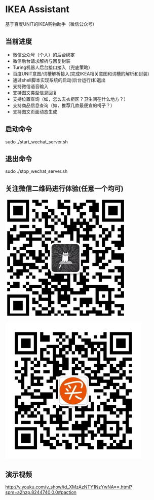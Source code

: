 # IKEA Assistant
基于百度UNIT的IKEA购物助手（微信公众号）
## 当前进度
* 微信公众号（个人）的后台绑定
* 微信后台请求解析与回复封装
* Turing机器人后台接口接入（兜底策略）
* 百度UNIT意图/词槽解析接入(完成IKEA相关意图和词槽的解析和封装) 
* 通过shell脚本实现系统的启动(后台运行)和退出
* 支持微信语音输入
* 支持图文类型信息回复
* 支持位置查询（如，怎么去衣柜区？卫生间在什么地方？）
* 支持商品信息查询（如，推荐几款最便宜的椅子？）
* 支持图文页面动态生成
## 启动命令
  sudo ./start_wechat_server.sh
## 退出命令
  sudo ./stop_wechat_server.sh
## 关注微信二维码进行体验(任意一个均可)
![](./static/github/MyAI_Wechat_QRC.png)

![](./static/github/Wechat_Pan.png)

## 演示视频
<http://v.youku.com/v_show/id_XMzAzNTY1NzYwNA==.html?spm=a2hzp.8244740.0.0#paction>
